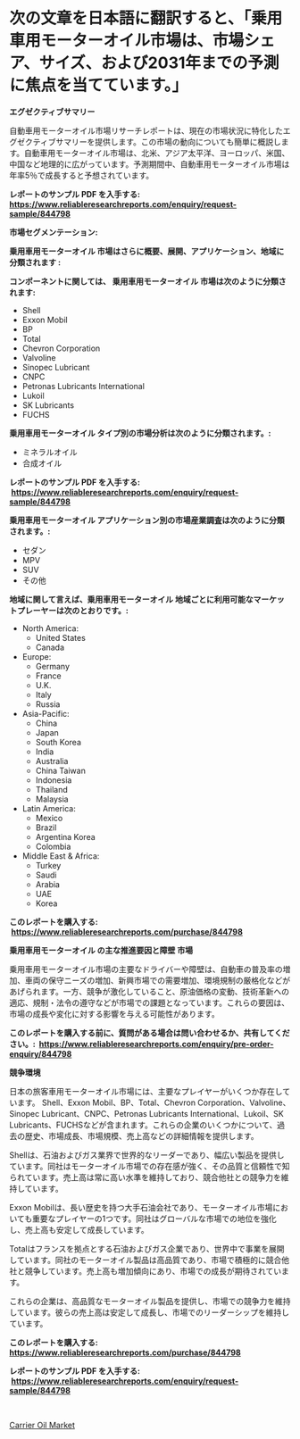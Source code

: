 <p><h1>次の文章を日本語に翻訳すると、「乗用車用モーターオイル市場は、市場シェア、サイズ、および2031年までの予測に焦点を当てています。」</h1></p><p><strong>エグゼクティブサマリー</strong></p>
<p><p>自動車用モーターオイル市場リサーチレポートは、現在の市場状況に特化したエグゼクティブサマリーを提供します。この市場の動向についても簡単に概説します。自動車用モーターオイル市場は、北米、アジア太平洋、ヨーロッパ、米国、中国など地理的に広がっています。予測期間中、自動車用モーターオイル市場は年率5％で成長すると予想されています。</p></p>
<p><strong>レポートのサンプル PDF を入手する: <a href="https://www.reliableresearchreports.com/enquiry/request-sample/844798">https://www.reliableresearchreports.com/enquiry/request-sample/844798</a></strong></p>
<p><strong>市場セグメンテーション:</strong></p>
<p><strong> 乗用車用モーターオイル 市場はさらに概要、展開、アプリケーション、地域に分類されます :</strong></p>
<p><strong>コンポーネントに関しては、 乗用車用モーターオイル 市場は次のように分類されます: &nbsp;</strong></p>
<p><ul><li>Shell</li><li>Exxon Mobil</li><li>BP</li><li>Total</li><li>Chevron Corporation</li><li>Valvoline</li><li>Sinopec Lubricant</li><li>CNPC</li><li>Petronas Lubricants International</li><li>Lukoil</li><li>SK Lubricants</li><li>FUCHS</li></ul></p>
<p><strong> 乗用車用モーターオイル タイプ別の市場分析は次のように分類されます。:</strong></p>
<p><ul><li>ミネラルオイル</li><li>合成オイル</li></ul></p>
<p><strong>レポートのサンプル PDF を入手する: &nbsp;<a href="https://www.reliableresearchreports.com/enquiry/request-sample/844798">https://www.reliableresearchreports.com/enquiry/request-sample/844798</a></strong></p>
<p><strong> 乗用車用モーターオイル アプリケーション別の市場産業調査は次のように分類されます。:</strong></p>
<p><ul><li>セダン</li><li>MPV</li><li>SUV</li><li>その他</li></ul></p>
<p><strong>地域に関して言えば、乗用車用モーターオイル 地域ごとに利用可能なマーケットプレーヤーは次のとおりです。:</strong></p>
<p><ul>
    <li>
        North America:
        <ul>
            <li>United States</li>
            <li>Canada</li>
        </ul>
    </li>
    <li>
        Europe:
        <ul>
            <li>Germany</li>
            <li>France</li>
            <li>U.K.</li>
            <li>Italy</li>
            <li>Russia</li>
        </ul>
    </li>
    <li>
        Asia-Pacific:
        <ul>
            <li>China</li>
            <li>Japan</li>
            <li>South Korea</li>
            <li>India</li>
            <li>Australia</li>
            <li>China Taiwan</li>
            <li>Indonesia</li>
            <li>Thailand</li>
            <li>Malaysia</li>
        </ul>
    </li>
    <li>
        Latin America:
        <ul>
            <li>Mexico</li>
            <li>Brazil</li>
            <li>Argentina Korea</li>
            <li>Colombia</li>
        </ul>
    </li>
    <li>
        Middle East & Africa:
        <ul>
            <li>Turkey</li>
            <li>Saudi</li>
            <li>Arabia</li>
            <li>UAE</li>
            <li>Korea</li>
        </ul>
    </li>
    </ul></p>
<p><strong>このレポートを購入する: &nbsp;<a href="https://www.reliableresearchreports.com/purchase/844798">https://www.reliableresearchreports.com/purchase/844798</a></strong></p>
<p><strong>乗用車用モーターオイル の主な推進要因と障壁 市場</strong></p>
<p><p>乗用車用モーターオイル市場の主要なドライバーや障壁は、自動車の普及率の増加、車両の保守ニーズの増加、新興市場での需要増加、環境規制の厳格化などがあげられます。一方、競争が激化していること、原油価格の変動、技術革新への適応、規制・法令の遵守などが市場での課題となっています。これらの要因は、市場の成長や変化に対する影響を与える可能性があります。</p></p>
<p><strong>このレポートを購入する前に、質問がある場合は問い合わせるか、共有してください。:&nbsp; <a href="https://www.reliableresearchreports.com/enquiry/pre-order-enquiry/844798">https://www.reliableresearchreports.com/enquiry/pre-order-enquiry/844798</a></strong></p>
<p><strong>競争環境</strong></p>
<p><p>日本の旅客車用モーターオイル市場には、主要なプレイヤーがいくつか存在しています。 Shell、Exxon Mobil、BP、Total、Chevron Corporation、Valvoline、Sinopec Lubricant、CNPC、Petronas Lubricants International、Lukoil、SK Lubricants、FUCHSなどが含まれます。これらの企業のいくつかについて、過去の歴史、市場成長、市場規模、売上高などの詳細情報を提供します。</p><p>Shellは、石油およびガス業界で世界的なリーダーであり、幅広い製品を提供しています。同社はモーターオイル市場での存在感が強く、その品質と信頼性で知られています。売上高は常に高い水準を維持しており、競合他社との競争力を維持しています。</p><p>Exxon Mobilは、長い歴史を持つ大手石油会社であり、モーターオイル市場においても重要なプレイヤーの1つです。同社はグローバルな市場での地位を強化し、売上高も安定して成長しています。</p><p>Totalはフランスを拠点とする石油およびガス企業であり、世界中で事業を展開しています。同社のモーターオイル製品は高品質であり、市場で積極的に競合他社と競争しています。売上高も増加傾向にあり、市場での成長が期待されています。</p><p>これらの企業は、高品質なモーターオイル製品を提供し、市場での競争力を維持しています。彼らの売上高は安定して成長し、市場でのリーダーシップを維持しています。</p></p>
<p><strong>このレポートを購入する: &nbsp; <a href="https://www.reliableresearchreports.com/purchase/844798">https://www.reliableresearchreports.com/purchase/844798</a></strong></p>
<p><strong>レポートのサンプル PDF を入手する: &nbsp;<a href="https://www.reliableresearchreports.com/enquiry/request-sample/844798">https://www.reliableresearchreports.com/enquiry/request-sample/844798</a></strong><strong></strong></p>
<p>&nbsp;</p>
<p><p><a href="https://bubble-tree-ea4.notion.site/Carrier-Oil-Market-Size-Growth-and-Forecast-from-2024-2031-b81ca86710bc4f318b9e668cc37836af">Carrier Oil Market</a></p></p>